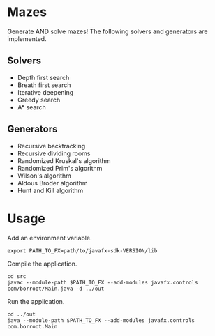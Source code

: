 # Mazes
Generate AND solve mazes! The following solvers and generators are implemented.

## Solvers
- Depth first search
- Breath first search
- Iterative deepening
- Greedy search
- A* search

## Generators
- Recursive backtracking
- Recursive dividing rooms
- Randomized Kruskal's algorithm
- Randomized Prim's algorithm
- Wilson's algorithm
- Aldous Broder algorithm
- Hunt and Kill algorithm

# Usage
Add an environment variable.
```
export PATH_TO_FX=path/to/javafx-sdk-VERSION/lib
```
Compile the application.
```
cd src
javac --module-path $PATH_TO_FX --add-modules javafx.controls com/borroot/Main.java -d ../out
```
Run the application.
```
cd ../out
java --module-path $PATH_TO_FX --add-modules javafx.controls com.borroot.Main
```

